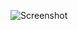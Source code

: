 ![Screenshot](https://raw.githubusercontent.com/Cryakl/Ultimate-RAT-Collection/refs/heads/main/BlackWorm/Black%20Worm%20v2.4/Screenshot.png)
